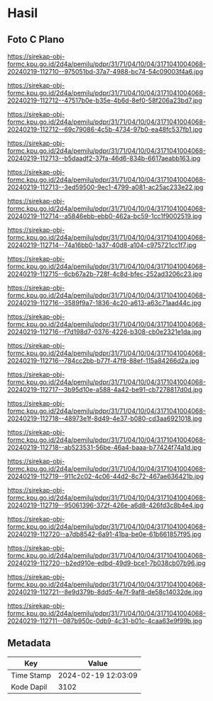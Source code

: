 # Hasil

## Foto C Plano

https://sirekap-obj-formc.kpu.go.id/2d4a/pemilu/pdpr/31/71/04/10/04/3171041004068-20240219-112710--975051bd-37a7-4988-bc74-54c09003f4a6.jpg

https://sirekap-obj-formc.kpu.go.id/2d4a/pemilu/pdpr/31/71/04/10/04/3171041004068-20240219-112712--47517b0e-b35e-4b6d-8ef0-58f206a23bd7.jpg

https://sirekap-obj-formc.kpu.go.id/2d4a/pemilu/pdpr/31/71/04/10/04/3171041004068-20240219-112712--69c79086-4c5b-4734-97b0-ea48fc537fb1.jpg

https://sirekap-obj-formc.kpu.go.id/2d4a/pemilu/pdpr/31/71/04/10/04/3171041004068-20240219-112713--b5daadf2-37fa-46d6-834b-6617aeabb163.jpg

https://sirekap-obj-formc.kpu.go.id/2d4a/pemilu/pdpr/31/71/04/10/04/3171041004068-20240219-112713--3ed59500-9ec1-4799-a081-ac25ac233e22.jpg

https://sirekap-obj-formc.kpu.go.id/2d4a/pemilu/pdpr/31/71/04/10/04/3171041004068-20240219-112714--a5846ebb-ebb0-462a-bc59-1cc1f9002519.jpg

https://sirekap-obj-formc.kpu.go.id/2d4a/pemilu/pdpr/31/71/04/10/04/3171041004068-20240219-112714--74a16bb0-1a37-40d8-a104-c975721cc1f7.jpg

https://sirekap-obj-formc.kpu.go.id/2d4a/pemilu/pdpr/31/71/04/10/04/3171041004068-20240219-112715--6cb67a2b-728f-4c8d-bfec-252ad3206c23.jpg

https://sirekap-obj-formc.kpu.go.id/2d4a/pemilu/pdpr/31/71/04/10/04/3171041004068-20240219-112716--3589f9a7-1836-4c20-a613-a63c71aad44c.jpg

https://sirekap-obj-formc.kpu.go.id/2d4a/pemilu/pdpr/31/71/04/10/04/3171041004068-20240219-112716--f7d198d7-0376-4226-b308-cb0e2321e1da.jpg

https://sirekap-obj-formc.kpu.go.id/2d4a/pemilu/pdpr/31/71/04/10/04/3171041004068-20240219-112716--784cc2bb-b77f-47f8-88ef-115a84266d2a.jpg

https://sirekap-obj-formc.kpu.go.id/2d4a/pemilu/pdpr/31/71/04/10/04/3171041004068-20240219-112717--3b95d10e-a588-4a42-be91-cb7278817d0d.jpg

https://sirekap-obj-formc.kpu.go.id/2d4a/pemilu/pdpr/31/71/04/10/04/3171041004068-20240219-112718--48973e1f-8d49-4e37-b080-cd3aa6921018.jpg

https://sirekap-obj-formc.kpu.go.id/2d4a/pemilu/pdpr/31/71/04/10/04/3171041004068-20240219-112718--ab523531-56be-46a4-baaa-b77424f74a1d.jpg

https://sirekap-obj-formc.kpu.go.id/2d4a/pemilu/pdpr/31/71/04/10/04/3171041004068-20240219-112719--911c2c02-4c06-44d2-8c72-467ae636421b.jpg

https://sirekap-obj-formc.kpu.go.id/2d4a/pemilu/pdpr/31/71/04/10/04/3171041004068-20240219-112719--95061396-372f-426e-a6d8-426fd3c8b4e4.jpg

https://sirekap-obj-formc.kpu.go.id/2d4a/pemilu/pdpr/31/71/04/10/04/3171041004068-20240219-112720--a7db8542-6a91-41ba-be0e-61b661857f95.jpg

https://sirekap-obj-formc.kpu.go.id/2d4a/pemilu/pdpr/31/71/04/10/04/3171041004068-20240219-112720--b2ed910e-edbd-49d9-bce1-7b038cb07b96.jpg

https://sirekap-obj-formc.kpu.go.id/2d4a/pemilu/pdpr/31/71/04/10/04/3171041004068-20240219-112721--8e9d379b-8dd5-4e7f-9af8-de58c14032de.jpg

https://sirekap-obj-formc.kpu.go.id/2d4a/pemilu/pdpr/31/71/04/10/04/3171041004068-20240219-112711--087b950c-0db9-4c31-b01c-4caa63e9f99b.jpg


## Metadata

| Key        | Value               |
| ---------- | ------------------- |
| Time Stamp | 2024-02-19 12:03:09 |
| Kode Dapil | 3102                |



